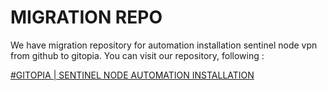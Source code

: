 # MIGRATION REPO


We have migration repository for automation installation sentinel node vpn from github to gitopia. You can visit our repository, following :


[#GITOPIA | SENTINEL NODE AUTOMATION INSTALLATION](https://gitopia.com/roomit-xyz/sentinel-node)

